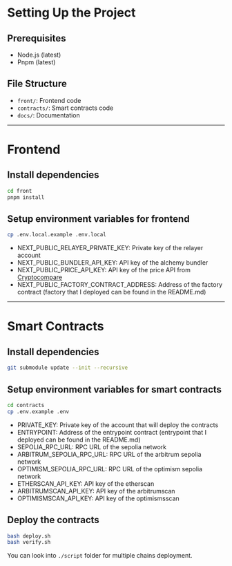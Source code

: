 # Setting Up the Project

## Prerequisites

- Node.js (latest)
- Pnpm (latest)

## File Structure

- `front/`: Frontend code
- `contracts/`: Smart contracts code
- `docs/`: Documentation

---

# Frontend

## Install dependencies

```bash
cd front
pnpm install
```

## Setup environment variables for frontend

```bash
cp .env.local.example .env.local
```

- NEXT_PUBLIC_RELAYER_PRIVATE_KEY: Private key of the relayer account
- NEXT_PUBLIC_BUNDLER_API_KEY: API key of the alchemy bundler
- NEXT_PUBLIC_PRICE_API_KEY: API key of the price API from [Cryptocompare](https://www.cryptocompare.com/api)
- NEXT_PUBLIC_FACTORY_CONTRACT_ADDRESS: Address of the factory contract (factory that I deployed can be found in the README.md)

---

# Smart Contracts

## Install dependencies

```bash
git submodule update --init --recursive
```

## Setup environment variables for smart contracts

```bash
cd contracts
cp .env.example .env
```

- PRIVATE_KEY: Private key of the account that will deploy the contracts
- ENTRYPOINT: Address of the entrypoint contract (entrypoint that I deployed can be found in the README.md)
- SEPOLIA_RPC_URL: RPC URL of the sepolia network
- ARBITRUM_SEPOLIA_RPC_URL: RPC URL of the arbitrum sepolia network
- OPTIMISM_SEPOLIA_RPC_URL: RPC URL of the optimism sepolia network
- ETHERSCAN_API_KEY: API key of the etherscan
- ARBITRUMSCAN_API_KEY: API key of the arbitrumscan
- OPTIMISMSCAN_API_KEY: API key of the optimismsscan

## Deploy the contracts

```bash
bash deploy.sh
bash verify.sh
```

You can look into `./script` folder for multiple chains deployment.
